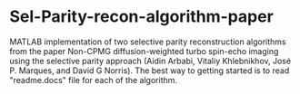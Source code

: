 # Sel-Parity-recon-algorithm-paper
MATLAB implementation of two selective parity reconstruction algorithms from the paper Non-CPMG diffusion-weighted turbo spin-echo imaging using the selective parity approach (Aidin Arbabi, Vitaliy Khlebnikhov, José P. Marques, and David G Norris). The best way to getting started is to read "readme.docs" file for each of the algorithm.
